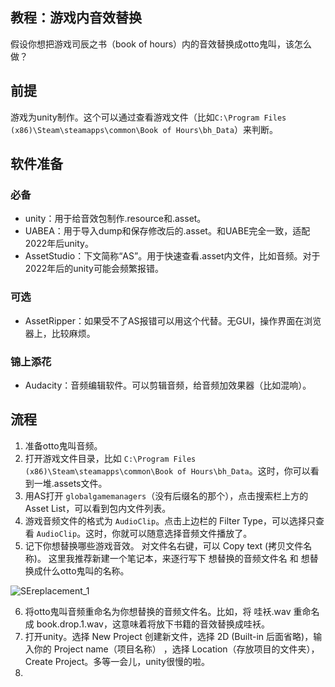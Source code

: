## 教程：游戏内音效替换
假设你想把游戏司辰之书（book of hours）内的音效替换成otto鬼叫，该怎么做？

## 前提
游戏为unity制作。这个可以通过查看游戏文件（比如`C:\Program Files (x86)\Steam\steamapps\common\Book of Hours\bh_Data`）来判断。

## 软件准备
### 必备
- unity：用于给音效包制作.resource和.asset。
- UABEA：用于导入dump和保存修改后的.asset。和UABE完全一致，适配2022年后unity。
- AssetStudio：下文简称“AS”。用于快速查看.asset内文件，比如音频。对于2022年后的unity可能会频繁报错。
### 可选
- AssetRipper：如果受不了AS报错可以用这个代替。无GUI，操作界面在浏览器上，比较麻烦。
### 锦上添花
- Audacity：音频编辑软件。可以剪辑音频，给音频加效果器（比如混响）。

## 流程
1. 准备otto鬼叫音频。
2. 打开游戏文件目录，比如 `C:\Program Files (x86)\Steam\steamapps\common\Book of Hours\bh_Data`。这时，你可以看到一堆.assets文件。
3. 用AS打开 `globalgamemanagers`（没有后缀名的那个），点击搜索栏上方的 Asset List，可以看到包内文件列表。
4. 游戏音频文件的格式为 `AudioClip`。点击上边栏的 Filter Type，可以选择只查看 `AudioClip`。这时，你就可以随意选择音频文件播放了。
5. 记下你想替换哪些游戏音效。
   对文件名右键，可以 Copy text (拷贝文件名称)。
   这里我推荐新建一个笔记本，来逐行写下 想替换的音频文件名 和 想替换成什么otto鬼叫的名称。

![SEreplacement_1](https://github.com/user-attachments/assets/cb02fb48-c4cd-464f-a396-b87929c10d2f)

6. 将otto鬼叫音频重命名为你想替换的音频文件名。比如，将 哇袄.wav 重命名成 book.drop.1.wav，这意味着将放下书籍的音效替换成哇袄。
7. 打开unity。选择 New Project 创建新文件，选择 2D (Built-in 后面省略)，输入你的 Project name（项目名称） ，选择 Location（存放项目的文件夹）， Create Project。多等一会儿，unity很慢的啦。
8. 
